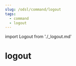 ```yaml
---
slug: /odsl/command/logout
tags:
  - command
  - logout
---
```

import Logout from './_logout.md'

logout
=========

<Logout />
